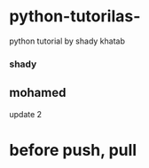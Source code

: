# python-tutorilas-
python tutorial by shady khatab 
### shady
## mohamed
update 2
# before push, pull